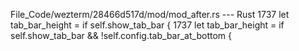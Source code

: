 File_Code/wezterm/28466d517d/mod/mod_after.rs --- Rust
1737             let tab_bar_height = if self.show_tab_bar {                                                                                                 1737             let tab_bar_height = if self.show_tab_bar && !self.config.tab_bar_at_bottom {


